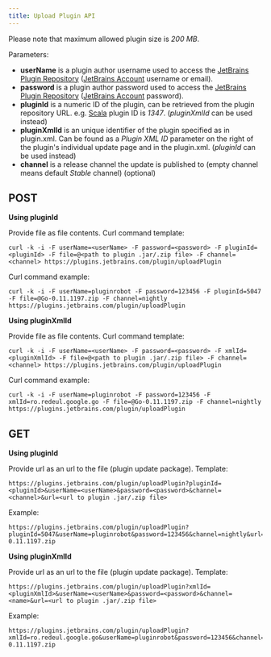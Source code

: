 ```yaml
---
title: Upload Plugin API
---
```

 
Please note that maximum allowed plugin size is *200 MB*.


Parameters:

* **userName** is a plugin author username used to access the [JetBrains Plugin Repository](https://plugins.jetbrains.com) ([JetBrains Account](https://account.jetbrains.com) username or email).  
* **password** is a plugin author password used to access the [JetBrains Plugin Repository](https://plugins.jetbrains.com) ([JetBrains Account](https://account.jetbrains.com) password).
* **pluginId** is a numeric ID of the plugin, can be retrieved from the plugin repository URL. e.g. [Scala](https://plugins.jetbrains.com/plugin/1347-scala) plugin ID is *1347*. (*pluginXmlId* can be used instead)
* **pluginXmlId** is an unique identifier of the plugin specified as <id> in plugin.xml. Can be found as a *Plugin XML ID* parameter on the right of the plugin's individual update page and in the plugin.xml. (*pluginId* can be used instead)
* **channel** is a release channel the update is published to (empty channel means default *Stable* channel) (optional)

## POST
**Using pluginId**


Provide file as file contents. Curl command template:

```
curl -k -i -F userName=<userName> -F password=<password> -F pluginId=<pluginId> -F file=@<path to plugin .jar/.zip file> -F channel=<channel> https://plugins.jetbrains.com/plugin/uploadPlugin
```

Curl command example:

```
curl -k -i -F userName=pluginrobot -F password=123456 -F pluginId=5047 -F file=@Go-0.11.1197.zip -F channel=nightly https://plugins.jetbrains.com/plugin/uploadPlugin
```

**Using pluginXmlId**

Provide file as file contents. Curl command template:

```
curl -k -i -F userName=<userName> -F password=<password> -F xmlId=<pluginXmlId> -F file=@<path to plugin .jar/.zip file> -F channel=<channel> https://plugins.jetbrains.com/plugin/uploadPlugin
```

Curl command example:

```
curl -k -i -F userName=pluginrobot -F password=123456 -F xmlId=ro.redeul.google.go -F file=@Go-0.11.1197.zip -F channel=nightly https://plugins.jetbrains.com/plugin/uploadPlugin
```

## GET

**Using pluginId**

Provide url as an url to the file (plugin update package). Template:

```
https://plugins.jetbrains.com/plugin/uploadPlugin?pluginId=<pluginId>&userName=<userName>&password=<password>&channel=<channel>&url=<url to plugin .jar/.zip file>
```

Example:

```
https://plugins.jetbrains.com/plugin/uploadPlugin?pluginId=5047&userName=pluginrobot&password=123456&channel=nightly&url=http%3A%2F%2Fplugins.jetbrains.com%2FGo-0.11.1197.zip
```

**Using pluginXmlId**

Provide url as an url to the file (plugin update package). Template:

```
https://plugins.jetbrains.com/plugin/uploadPlugin?xmlId=<pluginXmlId>&userName=<userName>&password=<password>&channel=<name>&url=<url to plugin .jar/.zip file>
```

Example:

```
https://plugins.jetbrains.com/plugin/uploadPlugin?xmlId=ro.redeul.google.go&userName=pluginrobot&password=123456&channel=nightly&url=http%3A%2F%2Fplugins.jetbrains.com%2FGo-0.11.1197.zip
```
